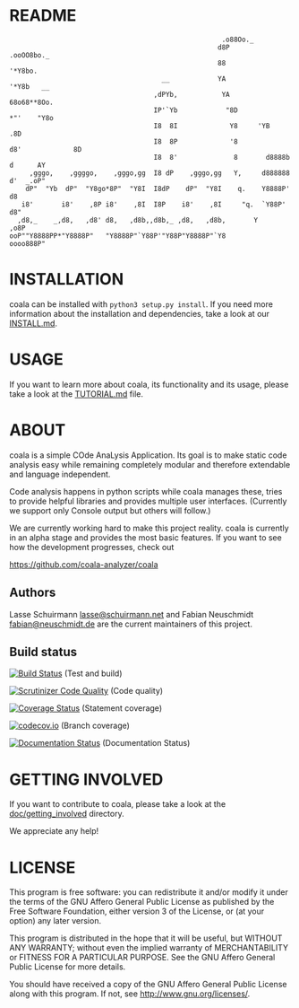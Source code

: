 README
======
```
                                                     .o88Oo._
                                                    d8P         .ooOO8bo._
                                                    88                  '*Y8bo.
                                      __            YA                      '*Y8b   __
                                    ,dPYb,           YA                        68o68**8Oo.
                                    IP'`Yb            "8D                       *"'    "Y8o
                                    I8  8I             Y8     'YB                       .8D
                                    I8  8P             '8               d8'             8D
                                    I8  8'              8       d8888b          d      AY
     ,gggo,    ,ggggo,    ,gggo,gg  I8 dP    ,gggo,gg   Y,     d888888         d'  _.oP"
    dP"  "Yb  dP"  "Y8go*8P"  "Y8I  I8dP    dP"  "Y8I    q.    Y8888P'        d8
   i8'       i8'    ,8P i8'    ,8I  I8P    i8'    ,8I     "q.  `Y88P'       d8"
  ,d8,_    _,d8,   ,d8' d8,   ,d8b,,d8b,_ ,d8,   ,d8b,       Y           ,o8P
ooP""Y8888PP*"Y8888P"   "Y8888P"`Y88P'"Y88P"Y8888P"`Y8            oooo888P"
```

INSTALLATION
============

coala can be installed with `python3 setup.py install`. If you need more
information about the installation and dependencies, take a look at our
[INSTALL.md](doc/Install.md).

USAGE
=====

If you want to learn more about coala, its functionality and its usage, please
take a look at the [TUTORIAL.md](doc/Tutorial.md) file.

ABOUT
=====

coala is a simple COde AnaLysis Application. Its goal is to make static code
analysis easy while remaining completely modular and therefore extendable and
language independent.

Code analysis happens in python scripts while coala manages these, tries to
provide helpful libraries and provides multiple user interfaces. (Currently
we support only Console output but others will follow.)

We are currently working hard to make this project reality. coala is currently
in an alpha stage and provides the most basic features. If you want to see how
the development progresses, check out

https://github.com/coala-analyzer/coala

Authors
-------

Lasse Schuirmann  <lasse@schuirmann.net> and Fabian Neuschmidt
<fabian@neuschmidt.de> are the current maintainers of this project.

Build status
------------

[![Build Status](https://travis-ci.org/coala-analyzer/coala.svg?branch=master)](https://travis-ci.org/coala-analyzer/coala)
(Test and build)

[![Scrutinizer Code Quality](https://scrutinizer-ci.com/g/coala-analyzer/coala/badges/quality-score.png?b=master)](https://scrutinizer-ci.com/g/coala-analyzer/coala/?branch=master)
(Code quality)

[![Coverage Status](https://coveralls.io/repos/coala-analyzer/coala/badge.svg?branch=master)](https://coveralls.io/r/coala-analyzer/coala?branch=master)
(Statement coverage)

[![codecov.io](https://codecov.io/github/coala-analyzer/coala/coverage.svg?branch=master)](https://codecov.io/github/coala-analyzer/coala?branch=master)
(Branch coverage)

[![Documentation Status](https://readthedocs.org/projects/coala/badge/?version=latest)](https://readthedocs.org/projects/coala/?badge=latest)
(Documentation Status)

GETTING INVOLVED
================

If you want to contribute to coala, please take a look at the
[doc/getting_involved](doc/getting_involved) directory.

We appreciate any help!

LICENSE
=======

This program is free software: you can redistribute it and/or modify it under
the terms of the GNU Affero General Public License as published by the Free
Software Foundation, either version 3 of the License, or (at your option) any
later version.

This program is distributed in the hope that it will be useful, but WITHOUT
ANY WARRANTY; without even the implied warranty of MERCHANTABILITY or FITNESS
FOR A PARTICULAR PURPOSE.  See the GNU Affero General Public License for more
details.

You should have received a copy of the GNU Affero General Public License along
with this program.  If not, see <http://www.gnu.org/licenses/>.
